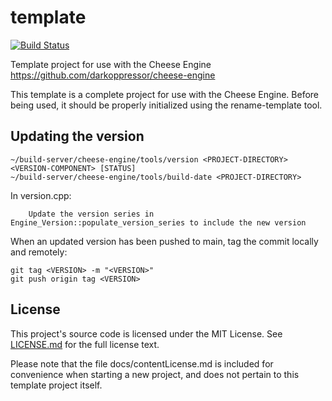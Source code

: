 # template

[![Build Status](https://wells-family.xyz/jenkins/buildStatus/icon?job=template)](https://wells-family.xyz/jenkins/job/template/)

Template project for use with the Cheese Engine
https://github.com/darkoppressor/cheese-engine

This template is a complete project for use with the Cheese Engine. Before being used, it should be properly initialized
using the rename-template tool.

## Updating the version

    ~/build-server/cheese-engine/tools/version <PROJECT-DIRECTORY> <VERSION-COMPONENT> [STATUS]
    ~/build-server/cheese-engine/tools/build-date <PROJECT-DIRECTORY>

In version.cpp:

        Update the version series in Engine_Version::populate_version_series to include the new version

When an updated version has been pushed to main, tag the commit locally and remotely:

    git tag <VERSION> -m "<VERSION>"
    git push origin tag <VERSION>

## License

This project's source code is licensed under the MIT License. See [LICENSE.md](docs/LICENSE.md) for the full license
text.

Please note that the file docs/contentLicense.md is included for convenience when starting a new project, and does not
pertain to this template project itself.
